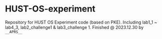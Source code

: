 # HUST-OS-experiment
Repository for HUST OS Experiment code (based on PKE).
Including lab1\_1 ~ lab4\_3, lab2\_challenge1 & lab3_challenge 1.
Finished @ 2023.12.30 by `__APRS__`
